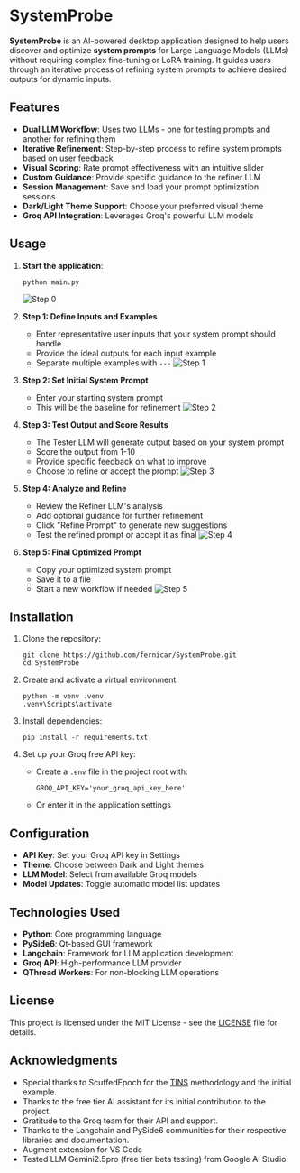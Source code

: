 # SystemProbe

**SystemProbe** is an AI-powered desktop application designed to help users discover and optimize **system prompts** for Large Language Models (LLMs) without requiring complex fine-tuning or LoRA training. It guides users through an iterative process of refining system prompts to achieve desired outputs for dynamic inputs.

## Features

- **Dual LLM Workflow**: Uses two LLMs - one for testing prompts and another for refining them
- **Iterative Refinement**: Step-by-step process to refine system prompts based on user feedback
- **Visual Scoring**: Rate prompt effectiveness with an intuitive slider
- **Custom Guidance**: Provide specific guidance to the refiner LLM
- **Session Management**: Save and load your prompt optimization sessions
- **Dark/Light Theme Support**: Choose your preferred visual theme
- **Groq API Integration**: Leverages Groq's powerful LLM models

## Usage

1. **Start the application**:
   ```
   python main.py
   ```
   ![Step 0](https://github.com/fernicar/SystemProbe/blob/main/images/app_capture0.png)

2. **Step 1: Define Inputs and Examples**
   - Enter representative user inputs that your system prompt should handle
   - Provide the ideal outputs for each input example
   - Separate multiple examples with `---`
   ![Step 1](https://github.com/fernicar/SystemProbe/blob/main/images/app_capture1.png)

3. **Step 2: Set Initial System Prompt**
   - Enter your starting system prompt
   - This will be the baseline for refinement
   ![Step 2](https://github.com/fernicar/SystemProbe/blob/main/images/app_capture2.png)

4. **Step 3: Test Output and Score Results**
   - The Tester LLM will generate output based on your system prompt
   - Score the output from 1-10
   - Provide specific feedback on what to improve
   - Choose to refine or accept the prompt
   ![Step 3](https://github.com/fernicar/SystemProbe/blob/main/images/app_capture3.png)

5. **Step 4: Analyze and Refine**
   - Review the Refiner LLM's analysis
   - Add optional guidance for further refinement
   - Click "Refine Prompt" to generate new suggestions
   - Test the refined prompt or accept it as final
   ![Step 4](https://github.com/fernicar/SystemProbe/blob/main/images/app_capture4.png)

6. **Step 5: Final Optimized Prompt**
   - Copy your optimized system prompt
   - Save it to a file
   - Start a new workflow if needed
   ![Step 5](https://github.com/fernicar/SystemProbe/blob/main/images/app_capture5.png)

## Installation

1. Clone the repository:
   ```
   git clone https://github.com/fernicar/SystemProbe.git
   cd SystemProbe
   ```

2. Create and activate a virtual environment:
   ```
   python -m venv .venv
   .venv\Scripts\activate
   ```

3. Install dependencies:
   ```
   pip install -r requirements.txt
   ```

4. Set up your Groq free API key:
   - Create a `.env` file in the project root with:
     ```
     GROQ_API_KEY='your_groq_api_key_here'
     ```
   - Or enter it in the application settings

## Configuration

- **API Key**: Set your Groq API key in Settings
- **Theme**: Choose between Dark and Light themes
- **LLM Model**: Select from available Groq models
- **Model Updates**: Toggle automatic model list updates

## Technologies Used

- **Python**: Core programming language
- **PySide6**: Qt-based GUI framework
- **Langchain**: Framework for LLM application development
- **Groq API**: High-performance LLM provider
- **QThread Workers**: For non-blocking LLM operations

## License

This project is licensed under the MIT License - see the [LICENSE](https://github.com/fernicar/SystemProbe/blob/main/LICENSE) file for details.

## Acknowledgments

*   Special thanks to ScuffedEpoch for the [TINS](https://github.com/ScuffedEpoch/TINS) methodology and the initial example.
*   Thanks to the free tier AI assistant for its initial contribution to the project.
*   Gratitude to the Groq team for their API and support.
*   Thanks to the Langchain and PySide6 communities for their respective libraries and documentation.
*   Augment extension for VS Code
*   Tested LLM Gemini2.5pro (free tier beta testing) from Google AI Studio
